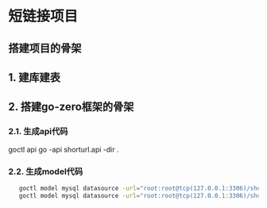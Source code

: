  # 短链接项目
 
## 搭建项目的骨架

## 1. 建库建表
## 2. 搭建go-zero框架的骨架
### 2.1. 生成api代码
   goctl api go -api shorturl.api -dir .
### 2.2. 生成model代码
```bash
   goctl model mysql datasource -url="root:root@tcp(127.0.0.1:3306)/shortener" -table="short_url_map" -dir="./model" -c
   goctl model mysql datasource -url="root:root@tcp(127.0.0.1:3306)/shortener" -table="sequence" -dir="./model" -c
```